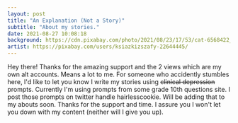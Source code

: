 ```yaml
---
layout: post
title: "An Explanation (Not a Story)"
subtitle: "About my stories."
date: 2021-08-27 10:08:18
background: https://cdn.pixabay.com/photo/2021/08/23/17/53/cat-6568422_960_720.jpg
artist: https://pixabay.com/users/ksiazkizszafy-22644445/
---
```

Hey there! Thanks for the amazing support and the 2 views which are my own alt accounts. Means a lot to me. For someone who accidently stumbles here, I'd like to let you know I write my stories using <strike>clinical depression</strike> prompts. Currently I'm using prompts from some grade 10th questions site. I post those prompts on twitter handle hairlesscookie. Will be adding that to my abouts soon. Thanks for the support and time. I assure you I won't let you down with my content (neither will I give you up).
